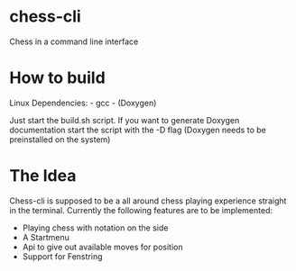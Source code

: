 # chess-cli
Chess in a command line interface

# How to build
Linux
Dependencies:
    - gcc
    - (Doxygen)

Just start the build.sh script. If you want to generate Doxygen documentation
start the script with the -D flag (Doxygen needs to be preinstalled on the system)

# The Idea
Chess-cli is supposed to be a all around chess playing experience
straight in the terminal. Currently the following features are to be
implemented:

- Playing chess with notation on the side
- A Startmenu
- Api to give out available moves for position
- Support for Fenstring
